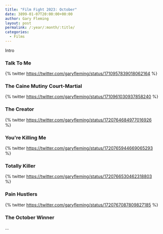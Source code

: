 ```yaml
---
title: "Film Fight 2023: October"
date: 3899-01-07T20:00:00+00:00
author: Gary Fleming
layout: post
permalink: /:year/:month/:title/
categories:
  - Films
---
```


Intro

### Talk To Me

{% twitter https://twitter.com/garyfleming/status/1710957839018062164 %}

### The Caine Mutiny Court-Martial

{% twitter https://twitter.com/garyfleming/status/1710961030937858240 %}

### The Creator

{% twitter https://twitter.com/garyfleming/status/1720764684977016926 %}

### You're Killing Me

{% twitter https://twitter.com/garyfleming/status/1720765944669065293 %}

### Totally Killer

{% twitter https://twitter.com/garyfleming/status/1720766530462318803 %}

### Pain Hustlers

{% twitter https://twitter.com/garyfleming/status/1720767087809827185 %}


### The October Winner

...
